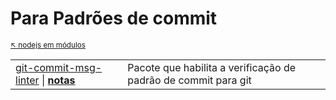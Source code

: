 # Para Padrões de commit

<sub>[:arrow_upper_left: nodejs em módulos](../readme.md)  <sub>

|| |
|--|--|
|[git-commit-msg-linter](https://www.npmjs.com/package/git-commit-msg-linter) \| [**notas**](git-commit-msg-linter/readme.md)|Pacote que habilita a verificação de padrão de commit para git|